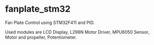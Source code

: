 # fanplate_stm32
Fan Plate Control using STM32F411 and PID.


Used modules are LCD Display, L298N Motor Driver, MPU6050 Sensor, Motor and propeller, Potentiometer.

